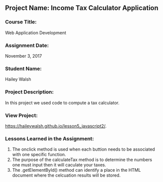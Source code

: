 ## Project Name:  Income Tax Calculator Application

### Course Title:
Web Application Development

### Assignment Date:  
November 3, 2017

### Student Name:  
Hailey Walsh

### Project Description:
In this project we used code to compute a tax calculator. 

### View Project:
https://haileywalsh.github.io/lesson5_javascript2/.

### Lessons Learned in the Assignment:
1. The onclick method is used when each buttion needs to be associated with one specific function.
2. The purpose of the calculateTax method is to determine the numbers one must input then it will caculate your taxes. 
3. The .getElementById() method can identify a place in the HTML document where the celcuation results will be stored. 


 